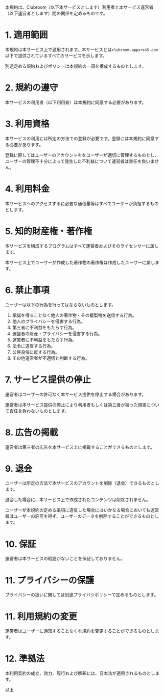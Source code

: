 本規約は、Clubroom（以下本サービスとします）利用者と本サービス運営者（以下運営者とします）間の関係を定めるものです。

# 1. 適用範囲

本規約は本サービス上で適用されます。本サービスとは`clubroom.appare45.com`以下で提供されているすべてのサービスを示します。

別途定める規約およびポリシーは本規約の一部を構成するものとします。

# 2. 規約の遵守

本サービスの利用者（以下利用者）は本規約に同意する必要があります。

# 3. 利用資格

本サービスの利用には所定の方法での登録が必要です。登録には本規約に同意する必要があります。

登録に際してはユーザーのアカウントををユーザーが適切に管理するものとし、ユーザーの管理不十分によって発生した不利益について運営者は責任を負いません。

# 4. 利用料金

本サービスへのアクセスするに必要な通信量等はすべてユーザーが負担するものとします。

# 5. 知的財産権・著作権

本サービスを構成するプログラムはすべて運営者およびそのライセンサーに属します。

本サービス上でユーザーが作成した著作物の著作権は作成したユーザーに属します。

# 6. 禁止事項

ユーザーは以下の行為を行ってはならないものとします。

1. 承諾を得ることなく他人の著作物・その複製物を送信する行為。
2. 他人のプライバシーを侵害する行為。
3. 第三者に不利益をもたらす行為。
4. 運営者の財産・プライバシーを侵害する行為。
5. 運営者に不利益をもたらす行為。
6. 法令に違反する行為。
7. 公序良俗に反する行為。
8. その他運営者が不適切と判断する行為。

# 7. サービス提供の停止

運営者はユーザーの許可なく本サービス提供を停止する場合があります。

運営者は本サービス提供の停止により利用者もしくは第三者が被った損害について責任を負わないものとします。

# 8. 広告の掲載

運営者は第三者の広告を本サービス上に掲載することができるものとします。

# 9. 退会

ユーザーは所定の方法で本サービスのアカウントを削除（退会）できるものとします。

退会した場合に、本サービス上で作成されたコンテンツは削除されません。

ユーザーが本規約の定める条項に違反した場合にはいかなる場合においても運営者はユーザーの許可を得ず、ユーザーのデータを削除することができるものとします。

# 10. 保証

運営者は本サービスの瑕疵がないことを保証しておりません。

# 11. プライバシーの保護

プライバシーの扱いに関しては別途プライバシポリシーで定めるものとします。

# 11. 利用規約の変更

運営者はユーザーに通知することなく本規約を変更することができるものとします。

# 12. 準拠法

本利用契約の成立、効力、履行および解釈には、日本法が適用されるものとします。

以上
